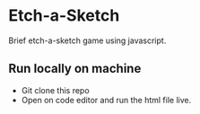 # Etch-a-Sketch
Brief etch-a-sketch game using javascript.

## Run locally on machine
- Git clone this repo
- Open on code editor and run the html file live.


